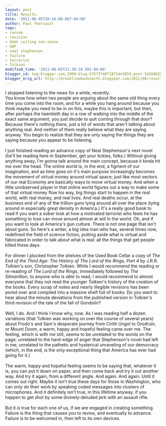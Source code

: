 ```yaml
---
layout: post
title: Results.
date: '2011-08-05T20:16:00.007-04:00'
author: Paul Theriault
tags:
- ransom
- revision
- debt ceiling non-sense
- GOP
- neal stephenson
- failure
- terrorist
- Tolkien
modified_time: '2011-08-05T21:30:18.501-04:00'
blogger_id: tag:blogger.com,1999:blog-5767374071871443859.post-5426862572364814450
blogger_orig_url: http://brooklinebooksmith.blogspot.com/2011/08/results.html
---
```


I stopped listening to the news for a while, recently.<br />You know how when two people are arguing about the same old thing every time you come into the room, and for a while you hang around because you think maybe you need to be in on this, maybe this is important, but then, after perhaps the twentieth day in a row of walking into the middle of the exact same argument, you just decide to quit coming through that door? Because there's nothing there, just a lot of words that aren't talking about anything real. And neither of them really believe what they are saying anyway. You begin to realize that they are only saying the things they are saying because you appear to be listening.<br /><br />I just finished reading an advance copy of Neal Stephenson's next novel (he'll be reading here in September, get your tickies, folks.) Without giving anything away, I'm gonna talk around the main concept, because it kinda hit me over the head. The online world is, in the end, a figment of our imagination, and as time goes on it's main purpose increasingly becomes the movement of virtual money around virtual space; just like most sectors of our real Economy are basically ways to move virtual money. And when a little unobserved player in that online world figures out a way to make some of that virtual money flow his way, big things start to happen in the <i>real</i> world, with real money, and real lives. And real deaths occur, at the business end of any of the trillion guns lying around all over the place (lying around in especially great density in America.) It's a really good book to read if you want a sober look at how a motivated terrorist who feels he has something to lose can move around almost at will in the world. Oh, and if you want to look at America's gun culture. There is not one page that isn't about guns. So here's a writer, a big idea man who has, several times now, redefined the field of science fiction, putting aside what is virtual and fabricated in order to talk about what is real: all the things that get people killed these days.<br /><br />For dinner I plucked from the shelves of the Used Book Cellar a copy of <i>The End of the Third Age: The History of The Lord of the Rings, Part 4</i> by J.R.R. Tolkien's son, Christopher Tolkien. While I would recommend the reading or re-reading of <i>The Lord of the Rings</i>, immediately followed by <i>The Silmarillion</i>, to anyone who is <i>able </i>to read, I would recommend to almost everyone that they not read the younger Tolkien's history of the creation of the books. Every scrap of notes and nearly illegible revisions has been pored over and compiled into a massive shelf full of books. Do you want to hear about the minute deviations from the published version in Tolkien's third revision of the tale of the fall of Gondolin?<br /><br />Well, I do. And I think I know why, now. As I was reading half a dozen variations (that Tolkien was working on over the course of several years) about Frodo's and Sam's desperate journey from Cirith Ungol to Orodruin, or Mount Doom, a warm, happy and hopeful feeling came over me. The feeling, which is with me still, seems to be unrelated to the words on the page; unrelated to the hard-edge of anger that Stephenson's novel had left in me; unrelated to the pathetic and hysterical unraveling of our democracy (which, in the end, is the only exceptional thing that America has ever had going for it.)<br /><br />The warm, happy and hopeful feeling seems to be saying that, whatever it is, you can put it down on paper, and then come back and try it out another way. And try it again, from a different angle. And again. And again. Until it comes out right. Maybe it isn't true these days for those in Washington, who can only do their work by speaking coded messages into clusters of microphones. And it definitely isn't true, in this lifetime anyway, if you happen to get shot by some divinely-deluded jerk with an assault rifle.<br /><br />But it <i>is</i> true for each one of us, if we are engaged in creating something.<br />Failure is the thing that causes you to revise, and eventually to advance.<br />Failure is to be welcomed in, then left to its own devices.